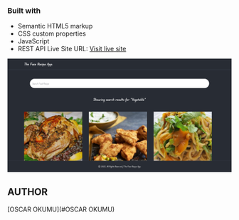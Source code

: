 ### Built with

- Semantic HTML5 markup
- CSS custom properties
- JavaScript
- REST API
 Live Site URL: [Visit live site](http://recipe2-neon.vercel.app/)

 ![](screenshot%20(1).png)


 ## AUTHOR
 [OSCAR OKUMU](#OSCAR OKUMU)